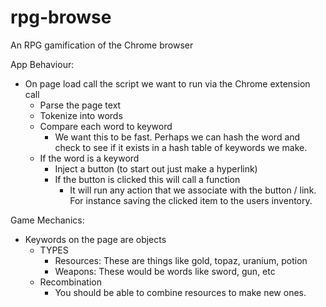 # rpg-browse
An RPG gamification of the Chrome browser



App Behaviour:
- On page load call the script we want to run via the Chrome extension call
  - Parse the page text
  - Tokenize into words
  - Compare each word to keyword 
    - We want this to be fast. Perhaps we can hash the word and check to see if it exists in a hash table of keywords we make. 
  - If the word is a keyword
    - Inject a button (to start out just make a hyperlink)
    - If the button is clicked this will call a function 
      - It will run any action that we associate with the button / link. For instance saving the clicked item to the users inventory.
      
      
Game Mechanics:
- Keywords on the page are objects
  - TYPES
    - Resources: These are things like gold, topaz, uranium, potion
    - Weapons: These would be words like sword, gun, etc
  - Recombination
    - You should be able to combine resources to make new ones. 
